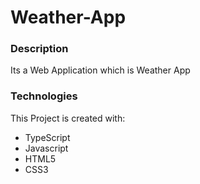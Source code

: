 # **Weather-App**

### **Description**

  Its a Web Application which is Weather App

### **Technologies** 

This Project is created with:
 - TypeScript
 - Javascript
 - HTML5
 - CSS3
